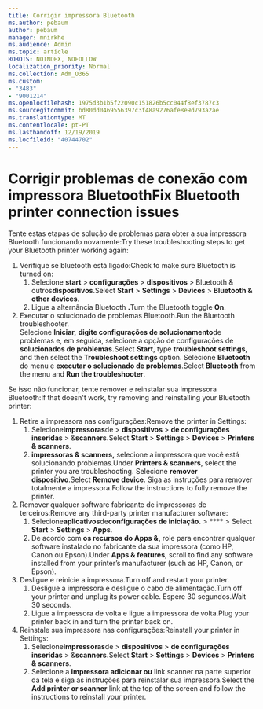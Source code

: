 ```yaml
---
title: Corrigir impressora Bluetooth
ms.author: pebaum
author: pebaum
manager: mnirkhe
ms.audience: Admin
ms.topic: article
ROBOTS: NOINDEX, NOFOLLOW
localization_priority: Normal
ms.collection: Adm_O365
ms.custom:
- "3483"
- "9001214"
ms.openlocfilehash: 1975d3b1b5f22090c151826b5cc044f8ef3787c3
ms.sourcegitcommit: bd80dd0469556397c3f48a9276afe8e9d793a2ae
ms.translationtype: MT
ms.contentlocale: pt-PT
ms.lasthandoff: 12/19/2019
ms.locfileid: "40744702"
---
```

# <a name="fix-bluetooth-printer-connection-issues"></a><span data-ttu-id="59185-102">Corrigir problemas de conexão com impressora Bluetooth</span><span class="sxs-lookup"><span data-stu-id="59185-102">Fix Bluetooth printer connection issues</span></span>

<span data-ttu-id="59185-103">Tente estas etapas de solução de problemas para obter a sua impressora Bluetooth funcionando novamente:</span><span class="sxs-lookup"><span data-stu-id="59185-103">Try these troubleshooting steps to get your Bluetooth printer working again:</span></span>


1. <span data-ttu-id="59185-104">Verifique se bluetooth está ligado:</span><span class="sxs-lookup"><span data-stu-id="59185-104">Check to make sure Bluetooth is turned on:</span></span>
    1. <span data-ttu-id="59185-105">Selecione **start** > **configurações** > **dispositivos** > Bluetooth & outros**dispositivos**.</span><span class="sxs-lookup"><span data-stu-id="59185-105">Select **Start** > **Settings** > **Devices** > **Bluetooth & other devices**.</span></span>
    2. <span data-ttu-id="59185-106">Ligue a alternância Bluetooth **.**</span><span class="sxs-lookup"><span data-stu-id="59185-106">Turn the Bluetooth toggle **On**.</span></span>
2. <span data-ttu-id="59185-107">Executar o solucionado de problemas Bluetooth.</span><span class="sxs-lookup"><span data-stu-id="59185-107">Run the Bluetooth troubleshooter.</span></span> <br>
    <span data-ttu-id="59185-108">Selecione **Iniciar,** **digite configurações de solucionamento**de problemas e, em seguida, selecione a opção de configurações de **solucionados de problemas.**</span><span class="sxs-lookup"><span data-stu-id="59185-108">Select **Start**, type **troubleshoot settings**, and then select the **Troubleshoot settings** option.</span></span> <span data-ttu-id="59185-109">Selecione **Bluetooth** do menu e **executar o solucionado de problemas**.</span><span class="sxs-lookup"><span data-stu-id="59185-109">Select **Bluetooth** from the menu and **Run the troubleshooter**.</span></span>

<span data-ttu-id="59185-110">Se isso não funcionar, tente remover e reinstalar sua impressora Bluetooth:</span><span class="sxs-lookup"><span data-stu-id="59185-110">If that doesn't work, try removing and reinstalling your Bluetooth printer:</span></span>

1. <span data-ttu-id="59185-111">Retire a impressora nas configurações:</span><span class="sxs-lookup"><span data-stu-id="59185-111">Remove the printer in Settings:</span></span>
    1. <span data-ttu-id="59185-112">Selecione**impressoras**de > **dispositivos** >  **de configurações inseridas** > &**scanners.**</span><span class="sxs-lookup"><span data-stu-id="59185-112">Select **Start** > **Settings** > **Devices** > **Printers & scanners**.</span></span>
    2. <span data-ttu-id="59185-113">**impressoras & scanners,** selecione a impressora que você está solucionando problemas.</span><span class="sxs-lookup"><span data-stu-id="59185-113">Under **Printers & scanners**, select the printer you are troubleshooting.</span></span> <span data-ttu-id="59185-114">Selecione **remover dispositivo**.</span><span class="sxs-lookup"><span data-stu-id="59185-114">Select **Remove device**.</span></span> <span data-ttu-id="59185-115">Siga as instruções para remover totalmente a impressora.</span><span class="sxs-lookup"><span data-stu-id="59185-115">Follow the instructions to fully remove the printer.</span></span>
2. <span data-ttu-id="59185-116">Remover qualquer software fabricante de impressoras de terceiros:</span><span class="sxs-lookup"><span data-stu-id="59185-116">Remove any third-party printer manufacturer software:</span></span>
    1. <span data-ttu-id="59185-117">Selecione**aplicativos**de**configurações de iniciação.** >  \*\*\*\* > </span><span class="sxs-lookup"><span data-stu-id="59185-117">Select **Start** > **Settings** > **Apps**.</span></span>
    2. <span data-ttu-id="59185-118">De acordo com **os recursos do Apps &,** role para encontrar qualquer software instalado no fabricante da sua impressora (como HP, Canon ou Epson).</span><span class="sxs-lookup"><span data-stu-id="59185-118">Under **Apps & features**, scroll to find any software installed from your printer’s manufacturer (such as HP, Canon, or Epson).</span></span>
3. <span data-ttu-id="59185-119">Desligue e reinicie a impressora.</span><span class="sxs-lookup"><span data-stu-id="59185-119">Turn off and restart your printer.</span></span>
   1. <span data-ttu-id="59185-120">Desligue a impressora e desligue o cabo de alimentação.</span><span class="sxs-lookup"><span data-stu-id="59185-120">Turn off your printer and unplug its power cable.</span></span> <span data-ttu-id="59185-121">Espere 30 segundos.</span><span class="sxs-lookup"><span data-stu-id="59185-121">Wait 30 seconds.</span></span> 
   2. <span data-ttu-id="59185-122">Ligue a impressora de volta e ligue a impressora de volta.</span><span class="sxs-lookup"><span data-stu-id="59185-122">Plug your printer back in and turn the printer back on.</span></span>
4. <span data-ttu-id="59185-123">Reinstale sua impressora nas configurações:</span><span class="sxs-lookup"><span data-stu-id="59185-123">Reinstall your printer in Settings:</span></span>
    1. <span data-ttu-id="59185-124">Selecione**impressoras**de > **dispositivos** >  **de configurações inseridas** > &**scanners.**</span><span class="sxs-lookup"><span data-stu-id="59185-124">Select **Start** > **Settings** > **Devices** > **Printers & scanners**.</span></span>
    2. <span data-ttu-id="59185-125">Selecione a **impressora adicionar ou** link scanner na parte superior da tela e siga as instruções para reinstalar sua impressora.</span><span class="sxs-lookup"><span data-stu-id="59185-125">Select the **Add printer or scanner** link at the top of the screen and follow the instructions to reinstall your printer.</span></span>
